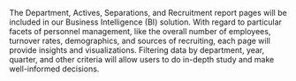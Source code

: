 The Department, Actives, Separations, and Recruitment report pages will be included in our Business Intelligence (BI) solution. With regard to particular facets of personnel management, like the overall number of employees, turnover rates, demographics, and sources of recruiting, each page will provide insights and visualizations. Filtering data by department, year, quarter, and other criteria will allow users to do in-depth study and make well-informed decisions.
